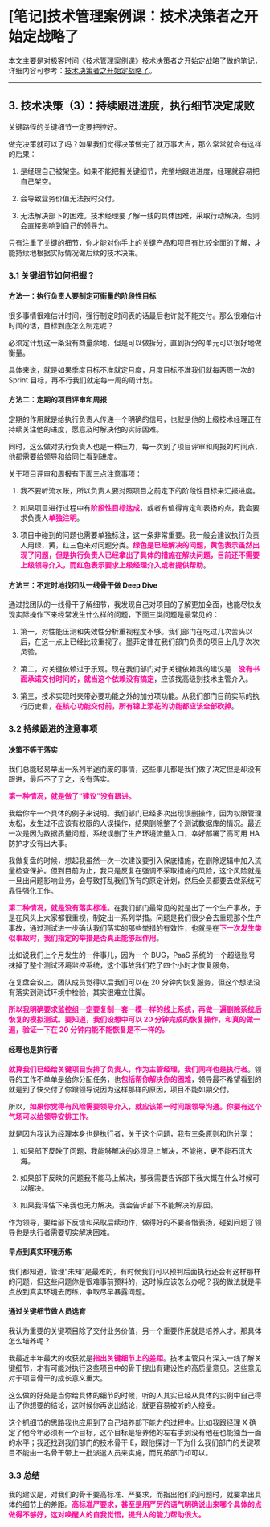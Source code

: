 # [笔记]技术管理案例课：技术决策者之开始定战略了


本文主要是对极客时间《技术管理案例课》技术决策者之开始定战略了做的笔记，详细内容可参考：[技术决策者之开始定战略了](https://time.geekbang.org/column/article/293934)。

<!--more-->

---

## 3. 技术决策（3）：持续跟进进度，执行细节决定成败
关键路径的关键细节一定要把控好。

做完决策就可以了吗？如果我们觉得决策做完了就万事大吉，那么常常就会有这样的后果：
1. 是经理自己被架空。如果不能把握关键细节，完整地跟进进度，经理就容易把自己架空。

2. 会导致业务价值无法按时交付。

3. 无法解决部下的困难。技术经理要了解一线的具体困难，采取行动解决，否则会直接影响到自己的领导力。

只有注重了关键的细节，你才能对你手上的关键产品和项目有比较全面的了解，才能持续地根据实际情况做后续的技术决策。

### 3.1 关键细节如何把握？

#### 方法一：执行负责人要制定可衡量的阶段性目标
很多事情很难估计时间，强行制定时间表的话最后也许就不能交付。那么很难估计时间的话，目标到底怎么制定呢？

必须定计划这一条没有商量余地，但是可以做拆分，直到拆分的单元可以很好地做衡量。

具体来说，就是如果季度目标不准就定月度，月度目标不准我们就每两周一次的 Sprint 目标，再不行我们就定每一周的周计划。

#### 方法二：定期的项目评审和周报
定期的作用就是给执行负责人传递一个明确的信号，也就是他的上级技术经理正在持续关注他的进度，愿意及时解决他的实际困难。

同时，这么做对执行负责人也是一种压力，每一次到了项目评审和周报的时间点，他都需要给领导和给同仁看到进度。

关于项目评审和周报有下面三点注意事项：
1. 我不要听流水账，所以负责人要对照项目之前定下的阶段性目标来汇报进度。

2. 如果项目进行过程中有<font color=#FF0099>**阶段性目标达成**</font>，或者有值得肯定和表扬的点，我会要求负责人<font color=#FF0099>**单独注明**</font>。

3. 项目中碰到的问题也需要单独标注，这一条非常重要。我一般会建议执行负责人用绿，黄，红三色来对问题分类。<font color=#FF0099>**绿色是已经解决的问题，黄色表示虽然出现了问题，但是执行负责人已经拿出了具体的措施在解决问题，目前还不需要上级领导介入，而红色表示要求上级经理介入或者提供帮助**</font>。

#### 方法三：不定时地找团队一线骨干做 Deep Dive
通过找团队的一线骨干了解细节，我发现自己对项目的了解更加全面，也能尽快发现实际操作下来经常发生什么样的问题，下面三类问题是最常见的：
1. 第一，对性能压测和失效性分析重视程度不够。我们部门在吃过几次苦头以后，在这一点上已经比较重视了。墨菲定律在我们部门负责的项目上几乎次次灵验。

2. 第二，对关键依赖过于乐观。现在我们部门对于关键依赖我的建议是：<font color=#FF0099>**没有书面承诺交付时间的，就当这个依赖没有搞定**</font>，应该找高级别技术主管介入。

3. 第三，技术实现时夹带必要功能之外的加分项功能。从我们部门目前实际的执行历史看，<font color=#FF0099>**在核心功能交付前，所有锦上添花的功能都应该全部砍掉**</font>。

### 3.2 持续跟进的注意事项
#### 决策不等于落实
我们总能轻易举出一系列半途而废的事情，这些事儿都是我们做了决定但是却没有跟进，最后不了了之，没有落实。

<font color=#FF0099>**第一种情况，就是做了“建议”没有跟进。**</font>

我给你举一个具体的例子来说明。我们部门已经多次出现误删操作，因为权限管理太松，发生过不应该有权限的人误操作，结果删除整了个测试数据库的情况。最近一次是因为数据质量问题，系统误删了生产环境流量入口，幸好部署了高可用 HA 防护才没有出大事。

我做复盘的时候，想起我虽然一次一次建议要引入保底措施，在删除逻辑中加入流量检查保护。但到目前为止，我只是反复在强调不采取措施的风险，这个风险就是一旦出问题影响业务，会导致打乱我们所有的原定计划，然后全员都要去做系统可靠性强化工作。

<font color=#FF0099>**第二种情况，就是没有落实标准。**</font>在我们部门最常见的就是出了一个生产事故，于是在风头上大家都很重视，制定出一系列举措。问题是我们很少会去重现那个生产事故，通过测试进一步确认我们落实的那些举措的有效性，也就是在<font color=#FF0099>**下一次发生类似事故时，我们指定的举措是否真正能够起作用**</font>。

比如说我们上个月发生的一件事儿，因为一个 BUG，PaaS 系统的一个超级账号抹掉了整个测试环境监控系统，这个事故我们花了四个小时才恢复服务。

在复盘会议上，团队成员觉得以后我们可以在 20 分钟内恢复服务，但这个想法没有落实到测试环境中检验，其实很难立住脚。

<font color=#FF0099>**所以我明确要求监控组一定要复制一套一模一样的线上系统，再做一遍删除系统后恢复的模拟测试。要知道，我们设想中可以 20 分钟完成的恢复操作，和真的做一遍，验证一下在 20 分钟内能不能恢复是不一样的。**</font>

#### 经理也是执行者
<font color=#FF0099>**就算我们已经给关键项目安排了负责人，作为主管经理，我们同样也是执行者**</font>。领导的工作不单单是给你分配任务，也<font color=#FF0099>**包括帮你解决你的困难**</font>，领导最不希望看到的就是到了快交付了你跟领导说因为这样那样的原因，项目不能如期交付。

所以，<font color=#FF0099>**如果你觉得有风险需要领导介入，就应该第一时间跟领导沟通。你要有这个气场可以给领导安排工作。**</font>

就是因为我认为经理本身也是执行者，关于这个问题，我有三条原则和你分享：

1. 如果部下反映了问题，我能够解决的必须马上解决，不能拖，更不能石沉大海。

2. 如果部下反映的问题我不能马上解决，那我需要告诉部下我大概在什么时候可以解决。

3. 如果我评估下来我也无力解决，我会告诉部下不能解决的原因。

作为领导，要给部下反馈和采取后续动作，做得好的不要吝惜表扬，碰到问题了领导也是执行者需要切实解决困难。

#### 早点到真实环境历练
我们都知道，管理“未知”是最难的，有时候我们可以预判后面执行还会有这样那样的问题，但这些问题你是很难事前预料的，这时候应该怎么办呢？我的做法就是早点放到真实环境去历练，争取尽早暴露问题。

#### 通过关键细节做人员选育
我认为重要的关键项目除了交付业务价值，另一个重要作用就是培养人才。那具体怎么培养呢？

我最近半年最大的收获就是<font color=#FF0099>**指出关键细节上的差距**</font>。技术主管只有深入一线了解关键细节，才有可能对执行这些项目中的骨干提出有建设性的高质量意见。这些意见对于项目骨干的成长意义重大。

这么做的好处是当你给具体的细节的时候，听的人其实已经从具体的实例中自己得出了你想要的结论，这时候你再说出结论，就更容易被听的人接受。

这个抓细节的思路我也应用到了自己培养部下能力的过程中。比如我跟经理 X 确定了他今年必须有一个目标，这个目标是培养他的左右手到没有他在也能独当一面的水平；我还找到我们部门的技术骨干 E，跟他探讨一下为什么我们部门的关键项目不能由一名骨干带上一批派遣人员来实施，而兄弟部门却可以。

### 3.3 总结
我的建议是，对我们的骨干要高标准、严要求，而指出他们的问题时，就要拿出具体的细节上的差距。<font color=#FF0099>**高标准严要求，甚至是用严厉的语气明确说出来哪个具体的点做得不够好，这对唤醒人的自我觉悟，提升人的能力帮助很大。**</font>
